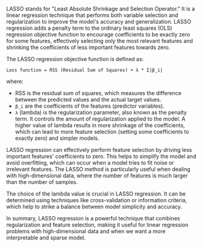 LASSO stands for "Least Absolute Shrinkage and Selection Operator." It is a linear regression technique that performs both variable selection and regularization to improve the model's accuracy and generalization. LASSO regression adds a penalty term to the ordinary least squares (OLS) regression objective function to encourage coefficients to be exactly zero for some features, effectively selecting only the most relevant features and shrinking the coefficients of less important features towards zero.

The LASSO regression objective function is defined as:

```
Loss function = RSS (Residual Sum of Squares) + λ * Σ|β_i|
```

where:
- RSS is the residual sum of squares, which measures the difference between the predicted values and the actual target values.
- `β_i` are the coefficients of the features (predictor variables).
- `λ` (lambda) is the regularization parameter, also known as the penalty term. It controls the amount of regularization applied to the model. A higher value of lambda results in more shrinkage of the coefficients, which can lead to more feature selection (setting some coefficients to exactly zero) and simpler models.

LASSO regression can effectively perform feature selection by driving less important features' coefficients to zero. This helps to simplify the model and avoid overfitting, which can occur when a model tries to fit noise or irrelevant features. The LASSO method is particularly useful when dealing with high-dimensional data, where the number of features is much larger than the number of samples.

The choice of the lambda value is crucial in LASSO regression. It can be determined using techniques like cross-validation or information criteria, which help to strike a balance between model simplicity and accuracy.

In summary, LASSO regression is a powerful technique that combines regularization and feature selection, making it useful for linear regression problems with high-dimensional data and when we want a more interpretable and sparse model.